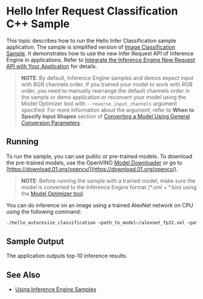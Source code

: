 # Hello Infer Request Classification C++ Sample

This topic describes how to run the Hello Infer Classification sample application.
The sample is simplified version of [Image Classification Sample](./inference-engine/samples/classification_sample/README.md).
It demonstrates how to use the new Infer Request API of Inference Engine in applications. Refer to
[Integrate the Inference Engine New Request API with Your Application](./docs/IE_DG/Integrate_with_customer_application_new_API.md) for details.

> **NOTE**: By default, Inference Engine samples and demos expect input with BGR channels order. If you trained your model to work with RGB order, you need to manually rearrange the default channels order in the sample or demo application or reconvert your model using the Model Optimizer tool with `--reverse_input_channels` argument specified. For more information about the argument, refer to **When to Specify Input Shapes** section of [Converting a Model Using General Conversion Parameters](./docs/MO_DG/prepare_model/convert_model/Converting_Model_General.md).

## Running

To run the sample, you can use public or pre-trained models. To download the pre-trained models, use the OpenVINO [Model Downloader](https://github.com/opencv/open_model_zoo/tree/2018/model_downloader) or go to [https://download.01.org/opencv/](https://download.01.org/opencv/).

> **NOTE**: Before running the sample with a trained model, make sure the model is converted to the Inference Engine format (\*.xml + \*.bin) using the [Model Optimizer tool](./docs/MO_DG/Deep_Learning_Model_Optimizer_DevGuide.md).

You can do inference on an image using a trained AlexNet network on CPU using the following command:
```sh
./hello_autoresize_classification <path_to_model>/alexnet_fp32.xml <path_to_image>/cat.bmp CPU
```

## Sample Output

The application outputs top-10 inference results.

## See Also
* [Using Inference Engine Samples](./docs/IE_DG/Samples_Overview.md)

